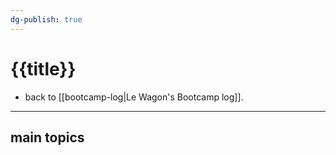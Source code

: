 ```yaml
---
dg-publish: true
---
```

# {{title}}

- back to [[bootcamp-log|Le Wagon's Bootcamp log]].

---

## main topics
